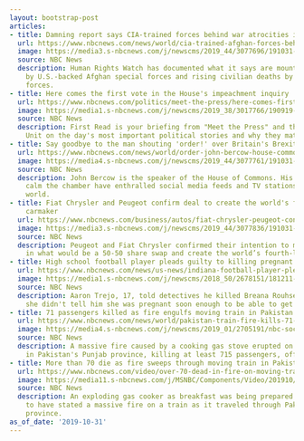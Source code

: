 ```yaml
---
layout: bootstrap-post
articles:
- title: Damning report says CIA-trained forces behind war atrocities in Afghanistan
  url: https://www.nbcnews.com/news/world/cia-trained-afghan-forces-behind-war-atrocities-human-rights-watch-n1074391
  image: https://media3.s-nbcnews.com/j/newscms/2019_44/3077696/191031-afghan-special-forces-mc-11272_abd4b8663ed0ff339d5530aab4234b10.nbcnews-fp-1200-630.JPG
  source: NBC News
  description: Human Rights Watch has documented what it says are mounting atrocities
    by U.S.-backed Afghan special forces and rising civilian deaths by U.S. and Afghan
    forces.
- title: Here comes the first vote in the House's impeachment inquiry
  url: https://www.nbcnews.com/politics/meet-the-press/here-comes-first-vote-house-s-impeachment-inquiry-n1074461
  image: https://media1.s-nbcnews.com/j/newscms/2019_38/3017766/190919-capitol-washington-cs-402p_ab24c4d5e6a43f96af0bb35a81039a52.nbcnews-fp-1200-630.jpg
  source: NBC News
  description: First Read is your briefing from "Meet the Press" and the NBC Political
    Unit on the day's most important political stories and why they matter.
- title: Say goodbye to the man shouting 'order!' over Britain's Brexit chaos
  url: https://www.nbcnews.com/news/world/order-john-bercow-house-commons-speaker-standing-down-n1074426
  image: https://media4.s-nbcnews.com/j/newscms/2019_44/3077761/191031-john-bercow-mc-11365_fd6841859c1d05607fe5754387dcb475.nbcnews-fp-1200-630.JPG
  source: NBC News
  description: John Bercow is the speaker of the House of Commons. His attempts to
    calm the chamber have enthralled social media feeds and TV stations around the
    world.
- title: Fiat Chrysler and Peugeot confirm deal to create the world's fourth-largest
    carmaker
  url: https://www.nbcnews.com/business/autos/fiat-chrysler-peugeot-confirm-deal-create-world-s-fourth-largest-n1074451
  image: https://media3.s-nbcnews.com/j/newscms/2019_44/3077836/191031-fiat-al-0818_e6395c65396f0d8f106034ff8d2cfa2b.nbcnews-fp-1200-630.jpg
  source: NBC News
  description: Peugeot and Fiat Chrysler confirmed their intention to merge on Thursday,
    in what would be a 50-50 share swap and create the world’s fourth-largest carmaker.
- title: High school football player pleads guilty to killing pregnant cheerleader
  url: https://www.nbcnews.com/news/us-news/indiana-football-player-pleads-guilty-killing-cheerleader-pregnant-his-baby-n1074401
  image: https://media1.s-nbcnews.com/j/newscms/2018_50/2678151/181211-aaron-trejo-ac-432p_d53316bd7891cdcef438d743eba082f5.nbcnews-fp-1200-630.jpg
  source: NBC News
  description: Aaron Trejo, 17, told detectives he killed Breana Rouhselang because
    she didn't tell him she was pregnant soon enough to be able to get an abortion.
- title: 71 passengers killed as fire engulfs moving train in Pakistan
  url: https://www.nbcnews.com/news/world/pakistan-train-fire-kills-71-n1074396
  image: https://media4.s-nbcnews.com/j/newscms/2019_01/2705191/nbc-social-default_b6fa4fef0d31ca7e8bc7ff6d117ca9f4.nbcnews-fp-1200-630.png
  source: NBC News
  description: A massive fire caused by a cooking gas stove erupted on a train traveling
    in Pakistan's Punjab province, killing at least 715 passengers, officials said.
- title: More than 70 die as fire sweeps through moving train in Pakistan
  url: https://www.nbcnews.com/video/over-70-dead-in-fire-on-moving-train-in-pakistan-s-punjab-province-72413765955
  image: https://media11.s-nbcnews.com/j/MSNBC/Components/Video/201910/lon_trainfire_191031.nbcnews-fp-1200-630.jpg
  source: NBC News
  description: An exploding gas cooker as breakfast was being prepared is believed
    to have stated a massive fire on a train as it traveled through Pakistan’s Punjab
    province.
as_of_date: '2019-10-31'
---
```


